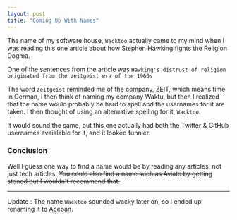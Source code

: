 ```yaml
---
layout: post
title: "Coming Up With Names"
---
```


The name of my software house, `Wacktoo` actually came to my mind when I was reading this one article about how 
Stephen Hawking fights the Religion Dogma.

One of the sentences from the article was 
`Hawking's distrust of religion originated from the zeitgeist era of the 1960s`

The word `zeitgeist` reminded me of the company, ZEIT, which means time in German, 
I then think of naming my company Waktu, 
but then I realized that the name would probably be hard to spell and the usernames for it are taken. 
I then thought of using an alternative spelling for it, `Wacktoo`.

It would sound the same, 
but this one actually had both the Twitter & GitHub usernames avaialable for it, 
and it looked funnier.

### Conclusion

Well I guess one way to find a name would be by reading any articles, not just tech articles. 
~~You could also find a name such as Aviato by getting stoned but I wouldn't recommend that.~~

---

Update : The name `Wacktoo` sounded wacky later on, so I ended up renaming it to [Acepan](https://github.com/acepan).
